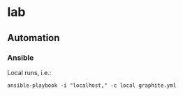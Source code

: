 lab
===

Automation
----------

### Ansible

Local runs, i.e.:

    ansible-playbook -i "localhost," -c local graphite.yml

